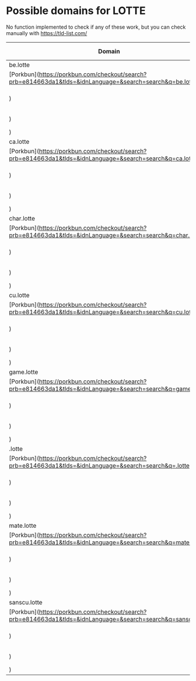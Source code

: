 # Possible domains for LOTTE

No function implemented to check if any of these work, but you can check manually with https://tld-list.com/

| Domain | Porkbun | NameCheap | Google Domains |
|---|---|---|---|
| be.lotte | [Porkbun](https://porkbun.com/checkout/search?prb=e814663da1&tlds=&idnLanguage=&search=search&q=be.lotte) | [Namecheap](https://www.namecheap.com/domains/registration/results/?domain=be.lotte) | [Google](https://domains.google.com/registrar/search?searchTerm=be.lotte) |
| ca.lotte | [Porkbun](https://porkbun.com/checkout/search?prb=e814663da1&tlds=&idnLanguage=&search=search&q=ca.lotte) | [Namecheap](https://www.namecheap.com/domains/registration/results/?domain=ca.lotte) | [Google](https://domains.google.com/registrar/search?searchTerm=ca.lotte) |
| char.lotte | [Porkbun](https://porkbun.com/checkout/search?prb=e814663da1&tlds=&idnLanguage=&search=search&q=char.lotte) | [Namecheap](https://www.namecheap.com/domains/registration/results/?domain=char.lotte) | [Google](https://domains.google.com/registrar/search?searchTerm=char.lotte) |
| cu.lotte | [Porkbun](https://porkbun.com/checkout/search?prb=e814663da1&tlds=&idnLanguage=&search=search&q=cu.lotte) | [Namecheap](https://www.namecheap.com/domains/registration/results/?domain=cu.lotte) | [Google](https://domains.google.com/registrar/search?searchTerm=cu.lotte) |
| game.lotte | [Porkbun](https://porkbun.com/checkout/search?prb=e814663da1&tlds=&idnLanguage=&search=search&q=game.lotte) | [Namecheap](https://www.namecheap.com/domains/registration/results/?domain=game.lotte) | [Google](https://domains.google.com/registrar/search?searchTerm=game.lotte) |
| .lotte | [Porkbun](https://porkbun.com/checkout/search?prb=e814663da1&tlds=&idnLanguage=&search=search&q=.lotte) | [Namecheap](https://www.namecheap.com/domains/registration/results/?domain=.lotte) | [Google](https://domains.google.com/registrar/search?searchTerm=.lotte) |
| mate.lotte | [Porkbun](https://porkbun.com/checkout/search?prb=e814663da1&tlds=&idnLanguage=&search=search&q=mate.lotte) | [Namecheap](https://www.namecheap.com/domains/registration/results/?domain=mate.lotte) | [Google](https://domains.google.com/registrar/search?searchTerm=mate.lotte) |
| sanscu.lotte | [Porkbun](https://porkbun.com/checkout/search?prb=e814663da1&tlds=&idnLanguage=&search=search&q=sanscu.lotte) | [Namecheap](https://www.namecheap.com/domains/registration/results/?domain=sanscu.lotte) | [Google](https://domains.google.com/registrar/search?searchTerm=sanscu.lotte) |
